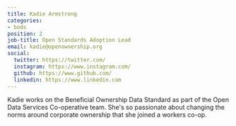 ```yaml
---
title: Kadie Armstrong
categories:
- bods
position: 2
job-title: Open Standards Adoption Lead
email: kadie@openownership.org
social:
  twitter: https://twitter.com/
  instagram: https://www.instagram.com/
  github: https://www.github.com/
  linkedin: https://www.linkedin.com
---
```


Kadie works on the Beneficial Ownership Data Standard as part of the Open Data Services Co-operative team. She's so passionate about changing the norms around corporate ownership that she joined a workers co-op.
